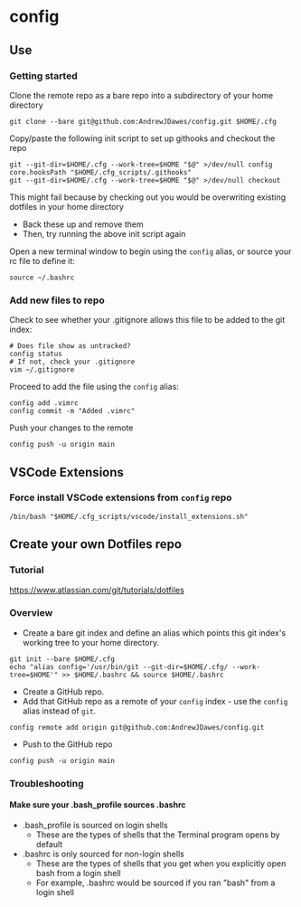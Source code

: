 # config
## Use
### Getting started
Clone the remote repo as a bare repo into a subdirectory of your home directory
```
git clone --bare git@github.com:AndrewJDawes/config.git $HOME/.cfg
```
Copy/paste the following init script to set up githooks and checkout the repo
```
git --git-dir=$HOME/.cfg --work-tree=$HOME "$@" >/dev/null config core.hooksPath "$HOME/.cfg_scripts/.githooks"
git --git-dir=$HOME/.cfg --work-tree=$HOME "$@" >/dev/null checkout
```
This might fail because by checking out you would be overwriting existing dotfiles in your home directory
- Back these up and remove them
- Then, try running the above init script again

Open a new terminal window to begin using the `config` alias, or source your rc file to define it:
```
source ~/.bashrc
```
### Add new files to repo
Check to see whether your .gitignore allows this file to be added to the git index:
```
# Does file show as untracked?
config status
# If not, check your .gitignore
vim ~/.gitignore
```
Proceed to add the file using the `config` alias:
```
config add .vimrc
config commit -m "Added .vimrc"
```
Push your changes to the remote
```
config push -u origin main
```
## VSCode Extensions
### Force install VSCode extensions from `config` repo
```
/bin/bash "$HOME/.cfg_scripts/vscode/install_extensions.sh"
```
## Create your own Dotfiles repo
### Tutorial
https://www.atlassian.com/git/tutorials/dotfiles
### Overview
- Create a bare git index and define an alias which points this git index's working tree to your home directory.
```
git init --bare $HOME/.cfg
echo "alias config='/usr/bin/git --git-dir=$HOME/.cfg/ --work-tree=$HOME'" >> $HOME/.bashrc && source $HOME/.bashrc
```
- Create a GitHub repo.
- Add that GitHub repo as a remote of your `config` index - use the `config` alias instead of `git`.
```
config remote add origin git@github.com:AndrewJDawes/config.git
```
- Push to the GitHub repo
```
config push -u origin main
```
### Troubleshooting
#### Make sure your .bash_profile sources .bashrc
* .bash_profile is sourced on login shells
	* These are the types of shells that the Terminal program opens by default
* .bashrc is only sourced for non-login shells
	* These are the types of shells that you get when you explicitly open bash from a login shell
	* For example, .bashrc would be sourced if you ran "bash" from a login shell
